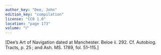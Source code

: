 ```yaml
---
author_key: "Dee, John"
edition_key: "compilation"
license: "CC0 1.0"
location: "page 173"
volume: "Ⅰ"
---
```

[Dee’s Art of Navigation dated at Manchester. Beloe ii. 292. Cf. Autobiog.
Tracts, p. 25 ; and Ash. MS. 1789, fol. 51–115.]
